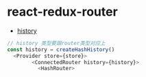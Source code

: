 # react-redux-router

- [history](https://github.com/ReactTraining/history)

```js
// history 类型要跟router类型对应上
const history = createHashHistory()
  <Provider store={store}>
        <ConnectedRouter history={history}>
          <HashRouter>
```